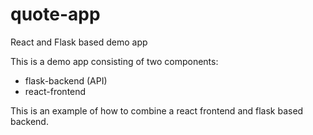 # quote-app
React and Flask based demo app

This is a demo app consisting of two components:
* flask-backend (API)
* react-frontend

This is an example of how to combine a react frontend and flask based backend.

